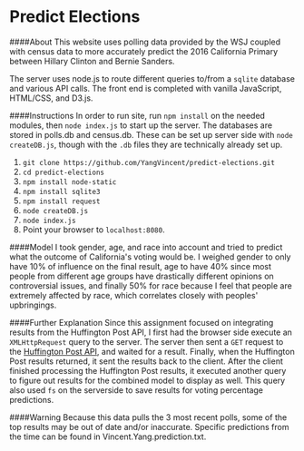 # Predict Elections

####About
This website uses polling data provided by the WSJ coupled with census data to more accurately predict the 2016 California Primary between Hillary Clinton and Bernie Sanders. 

The server uses node.js to route different queries to/from a `sqlite` database and various API calls. The front end is completed with vanilla JavaScript, HTML/CSS, and D3.js. 

####Instructions
In order to run site, run `npm install` on the needed modules, then `node index.js` to start up the server. 
The databases are stored in polls.db and census.db. These can be set up server side with `node createDB.js`, though with the `.db` files they are technically already set up.

1. `git clone https://github.com/YangVincent/predict-elections.git`
2. `cd predict-elections`
3. `npm install node-static`
4. `npm install sqlite3`
5. `npm install request`
6. `node createDB.js`
7. `node index.js`
8. Point your browser to `localhost:8080`.


####Model
I took gender, age, and race into account and tried to predict what the outcome of California's voting would be. I weighed gender to only have 10%
of influence on the final result, age to have 40% since most people from different age groups have drastically different opinions on controversial issues, and finally
50% for race because I feel that people are extremely affected by race, which correlates closely with peoples' upbringings.

####Further Explanation
Since this assignment focused on integrating results from the Huffington Post API, I first had the browser side execute an `XMLHttpRequest` query to the server. The server
then sent a `GET` request to the [Huffington Post API](http://elections.huffingtonpost.com/pollster/api), and waited for a result. Finally, when the Huffington Post
results returned, it sent the results back to the client. After the client finished processing the Huffington Post results, it executed another query to figure out 
results for the combined model to display as well. This query also used `fs` on the serverside to save results for voting percentage predictions.

####Warning
Because this data pulls the 3 most recent polls, some of the top results may be out of date and/or inaccurate. Specific predictions from the time can be found in Vincent.Yang.prediction.txt.

